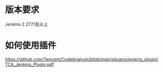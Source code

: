 
# 版本要求
Jenkins 2.277.1及以上  

# 如何使用插件
https://github.com/Tencent/CodeAnalysis/blob/main/plugins/jenkins_plugin/TCA_Jenkins_Plugin.pdf  